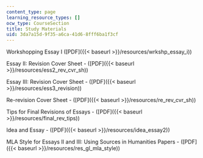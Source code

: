 ```yaml
---
content_type: page
learning_resource_types: []
ocw_type: CourseSection
title: Study Materials
uid: 3da7a15d-9f35-a6ca-41d6-8fff6ba1f3cf
---
```


Workshopping Essay I ([PDF]({{< baseurl >}}/resources/wrkshp_essay_i))

Essay II: Revision Cover Sheet - ([PDF]({{< baseurl >}}/resources/ess2_rev_cvr_sh))

Essay III: Revision Cover Sheet - ([PDF]({{< baseurl >}}/resources/ess3_revision))

Re-revision Cover Sheet - ([PDF]({{< baseurl >}}/resources/re_rev_cvr_sh))

Tips for Final Revisions of Essays - ([PDF]({{< baseurl >}}/resources/final_rev_tips))

Idea and Essay - ([PDF]({{< baseurl >}}/resources/idea_essay2))

MLA Style for Essays II and III: Using Sources in Humanities Papers - ([PDF]({{< baseurl >}}/resources/res_gl_mla_style))